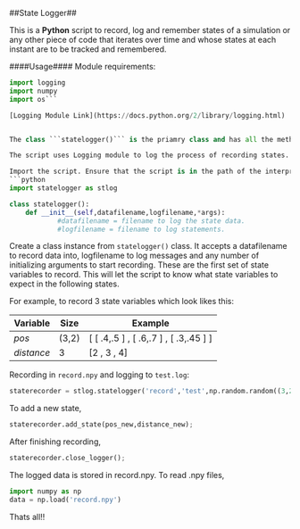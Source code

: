 ##State Logger##

This is a **Python** script to record, log and remember states of a simulation or any other piece of code that iterates over time and whose states at each instant are to be tracked and remembered.

####Usage####
Module requirements: 
```python
import logging 
import numpy
import os```

[Logging Module Link](https://docs.python.org/2/library/logging.html)


The class ```statelogger()``` is the priamry class and has all the methods required to record states. The recorded data is stored as a `.npy` file.

The script uses Logging module to log the process of recording states. This might interfere with other logger objects used in scripts calling this statelogger.

Import the script. Ensure that the script is in the path of the interpreter.
```python
import statelogger as stlog
```


```python
class statelogger():	
	def __init__(self,datafilename,logfilename,*args): 
    		#datafilename = filename to log the state data.
			#logfilename = filename to log statements.
```


Create a class instance from ```statelogger()``` class. It accepts a datafilename to record data into, logfilename to log messages and any number of initializing arguments to start recording. These are the first set of state variables to record. This will let the script to know what state variables to expect in the following states. 

For example, to record 3 state variables which look likes this:

| Variable | Size | Example |
|--------|--------|--------|
|      *pos*  |   (3,2)     | [ [ .4,.5 ] , [ .6,.7 ] , [ .3,.45 ] ]|
| *distance* | 3 | [2 , 3 , 4] |

Recording in `record.npy` and logging to `test.log`:
```python
staterecorder = stlog.statelogger('record','test',np.random.random((3,2)),np.random(3)) #Random Initialization. Can intitalize with any value you want.

```
To add a new state,
```python
staterecorder.add_state(pos_new,distance_new);
```
After finishing recording,
```python
staterecorder.close_logger();
```
The logged data is stored in record.npy. To read .npy files,

```python
import numpy as np
data = np.load('record.npy')
```
Thats all!!



